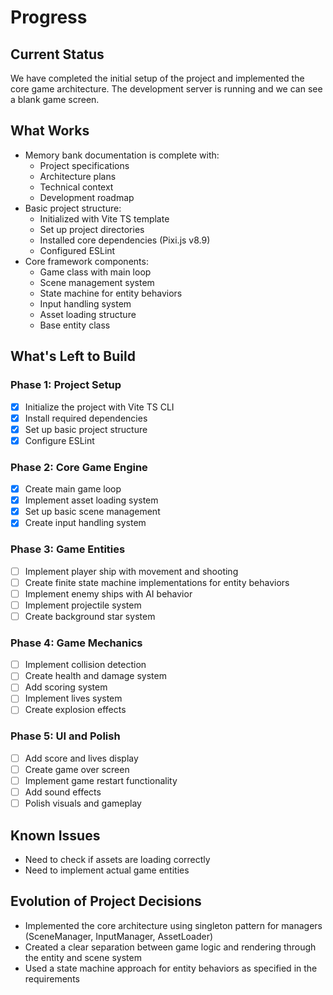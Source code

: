 # Progress

## Current Status

We have completed the initial setup of the project and implemented the core game architecture. The development server is running and we can see a blank game screen.

## What Works

- Memory bank documentation is complete with:
  - Project specifications
  - Architecture plans
  - Technical context
  - Development roadmap
- Basic project structure:
  - Initialized with Vite TS template
  - Set up project directories
  - Installed core dependencies (Pixi.js v8.9)
  - Configured ESLint
- Core framework components:
  - Game class with main loop
  - Scene management system
  - State machine for entity behaviors
  - Input handling system
  - Asset loading structure
  - Base entity class

## What's Left to Build

### Phase 1: Project Setup
- [x] Initialize the project with Vite TS CLI
- [x] Install required dependencies
- [x] Set up basic project structure
- [x] Configure ESLint

### Phase 2: Core Game Engine
- [x] Create main game loop
- [x] Implement asset loading system
- [x] Set up basic scene management
- [x] Create input handling system

### Phase 3: Game Entities
- [ ] Implement player ship with movement and shooting
- [ ] Create finite state machine implementations for entity behaviors
- [ ] Implement enemy ships with AI behavior
- [ ] Implement projectile system
- [ ] Create background star system

### Phase 4: Game Mechanics
- [ ] Implement collision detection
- [ ] Create health and damage system
- [ ] Add scoring system
- [ ] Implement lives system
- [ ] Create explosion effects

### Phase 5: UI and Polish
- [ ] Add score and lives display
- [ ] Create game over screen
- [ ] Implement game restart functionality
- [ ] Add sound effects
- [ ] Polish visuals and gameplay

## Known Issues

- Need to check if assets are loading correctly
- Need to implement actual game entities

## Evolution of Project Decisions

- Implemented the core architecture using singleton pattern for managers (SceneManager, InputManager, AssetLoader)
- Created a clear separation between game logic and rendering through the entity and scene system
- Used a state machine approach for entity behaviors as specified in the requirements 